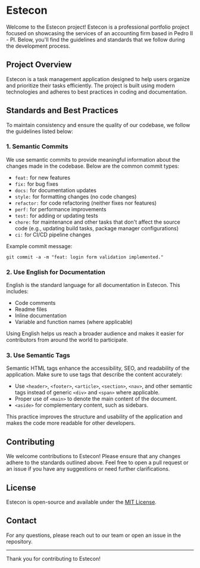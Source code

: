 # Estecon

Welcome to the Estecon project! Estecon is a professional portfolio project focused on showcasing the services of an accounting firm based in Pedro II - PI. Below, you'll find the guidelines and standards that we follow during the development process.

## Project Overview

Estecon is a task management application designed to help users organize and prioritize their tasks efficiently. The project is built using modern technologies and adheres to best practices in coding and documentation.

## Standards and Best Practices

To maintain consistency and ensure the quality of our codebase, we follow the guidelines listed below:

### 1. Semantic Commits

We use semantic commits to provide meaningful information about the changes made in the codebase. Below are the common commit types:

- `feat:` for new features
- `fix:` for bug fixes
- `docs:` for documentation updates
- `style:` for formatting changes (no code changes)
- `refactor:` for code refactoring (neither fixes nor features)
- `perf:` for performance improvements
- `test:` for adding or updating tests
- `chore:` for maintenance and other tasks that don't affect the source code (e.g., updating build tasks, package manager configurations)
- `ci:` for CI/CD pipeline changes

Example commit message:

`git commit -a -m "feat: login form validation implemented."`


### 2. Use English for Documentation

English is the standard language for all documentation in Estecon. This includes:

- Code comments
- Readme files
- Inline documentation
- Variable and function names (where applicable)

Using English helps us reach a broader audience and makes it easier for contributors from around the world to participate.

### 3. Use Semantic Tags

Semantic HTML tags enhance the accessibility, SEO, and readability of the application. Make sure to use tags that describe the content accurately:

- Use `<header>`, `<footer>`, `<article>`, `<section>`, `<nav>`, and other semantic tags instead of generic `<div>` and `<span>` where applicable.
- Proper use of `<main>` to denote the main content of the document.
- `<aside>` for complementary content, such as sidebars.

This practice improves the structure and usability of the application and makes the code more readable for other developers.

## Contributing

We welcome contributions to Estecon! Please ensure that any changes adhere to the standards outlined above. Feel free to open a pull request or an issue if you have any suggestions or need further clarifications.

## License

Estecon is open-source and available under the [MIT License](LICENSE).

## Contact

For any questions, please reach out to our team or open an issue in the repository.

---

Thank you for contributing to Estecon!
